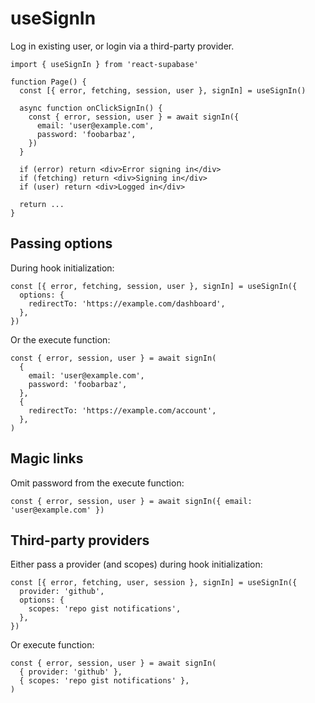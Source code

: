 # useSignIn

Log in existing user, or login via a third-party provider.

```tsx highlight=4
import { useSignIn } from 'react-supabase'

function Page() {
  const [{ error, fetching, session, user }, signIn] = useSignIn()

  async function onClickSignIn() {
    const { error, session, user } = await signIn({
      email: 'user@example.com',
      password: 'foobarbaz',
    })
  }

  if (error) return <div>Error signing in</div>
  if (fetching) return <div>Signing in</div>
  if (user) return <div>Logged in</div>

  return ...
}
```

## Passing options

During hook initialization:

```tsx
const [{ error, fetching, session, user }, signIn] = useSignIn({
  options: {
    redirectTo: 'https://example.com/dashboard',
  },
})
```

Or the execute function:

```tsx
const { error, session, user } = await signIn(
  {
    email: 'user@example.com',
    password: 'foobarbaz',
  },
  {
    redirectTo: 'https://example.com/account',
  },
)
```

## Magic links

Omit password from the execute function:

```tsx
const { error, session, user } = await signIn({ email: 'user@example.com' })
```

## Third-party providers

Either pass a provider (and scopes) during hook initialization:

```tsx
const [{ error, fetching, user, session }, signIn] = useSignIn({
  provider: 'github',
  options: {
    scopes: 'repo gist notifications',
  },
})
```

Or execute function:

```tsx
const { error, session, user } = await signIn(
  { provider: 'github' },
  { scopes: 'repo gist notifications' },
)
```
